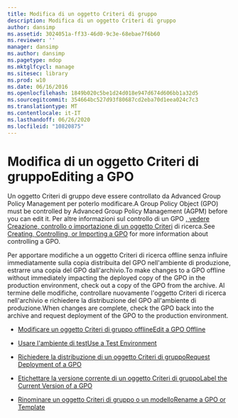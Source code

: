 ```yaml
---
title: Modifica di un oggetto Criteri di gruppo
description: Modifica di un oggetto Criteri di gruppo
author: dansimp
ms.assetid: 3024051a-ff33-46d0-9c3e-68ebae7f6b60
ms.reviewer: ''
manager: dansimp
ms.author: dansimp
ms.pagetype: mdop
ms.mktglfcycl: manage
ms.sitesec: library
ms.prod: w10
ms.date: 06/16/2016
ms.openlocfilehash: 1849b020c5be1d24d018e947d674d606bb1a32d5
ms.sourcegitcommit: 354664bc527d93f80687cd2eba70d1eea024c7c3
ms.translationtype: MT
ms.contentlocale: it-IT
ms.lasthandoff: 06/26/2020
ms.locfileid: "10820875"
---
```

# <span data-ttu-id="95339-103">Modifica di un oggetto Criteri di gruppo</span><span class="sxs-lookup"><span data-stu-id="95339-103">Editing a GPO</span></span>


<span data-ttu-id="95339-104">Un oggetto Criteri di gruppo deve essere controllato da Advanced Group Policy Management per poterlo modificare.</span><span class="sxs-lookup"><span data-stu-id="95339-104">A Group Policy Object (GPO) must be controlled by Advanced Group Policy Management (AGPM) before you can edit it.</span></span> <span data-ttu-id="95339-105">Per altre informazioni sul controllo di un GPO [, vedere Creazione, controllo o importazione di un oggetto Criteri](creating-controlling-or-importing-a-gpo-agpm30ops.md) di ricerca.</span><span class="sxs-lookup"><span data-stu-id="95339-105">See [Creating, Controlling, or Importing a GPO](creating-controlling-or-importing-a-gpo-agpm30ops.md) for more information about controlling a GPO.</span></span>

<span data-ttu-id="95339-106">Per apportare modifiche a un oggetto Criteri di ricerca offline senza influire immediatamente sulla copia distribuita del GPO nell'ambiente di produzione, estrarre una copia del GPO dall'archivio.</span><span class="sxs-lookup"><span data-stu-id="95339-106">To make changes to a GPO offline without immediately impacting the deployed copy of the GPO in the production environment, check out a copy of the GPO from the archive.</span></span> <span data-ttu-id="95339-107">Al termine delle modifiche, controllare nuovamente l'oggetto Criteri di ricerca nell'archivio e richiedere la distribuzione del GPO all'ambiente di produzione.</span><span class="sxs-lookup"><span data-stu-id="95339-107">When changes are complete, check the GPO back into the archive and request deployment of the GPO to the production environment.</span></span>

-   [<span data-ttu-id="95339-108">Modificare un oggetto Criteri di gruppo offline</span><span class="sxs-lookup"><span data-stu-id="95339-108">Edit a GPO Offline</span></span>](edit-a-gpo-offline-agpm30ops.md)

-   [<span data-ttu-id="95339-109">Usare l'ambiente di test</span><span class="sxs-lookup"><span data-stu-id="95339-109">Use a Test Environment</span></span>](use-a-test-environment-agpm30ops.md)

-   [<span data-ttu-id="95339-110">Richiedere la distribuzione di un oggetto Criteri di gruppo</span><span class="sxs-lookup"><span data-stu-id="95339-110">Request Deployment of a GPO</span></span>](request-deployment-of-a-gpo-agpm30ops.md)

-   [<span data-ttu-id="95339-111">Etichettare la versione corrente di un oggetto Criteri di gruppo</span><span class="sxs-lookup"><span data-stu-id="95339-111">Label the Current Version of a GPO</span></span>](label-the-current-version-of-a-gpo-agpm30ops.md)

-   [<span data-ttu-id="95339-112">Rinominare un oggetto Criteri di gruppo o un modello</span><span class="sxs-lookup"><span data-stu-id="95339-112">Rename a GPO or Template</span></span>](rename-a-gpo-or-template-agpm30ops.md)

 

 





